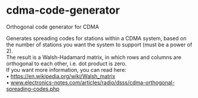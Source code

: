 # cdma-code-generator
Orthogonal code generator for CDMA

Generates spreading codes for stations within a CDMA system, based on the number of stations you want the system to support (must be a power of 2).  
The result is a Walsh-Hadamard matrix, in which rows and columns are orthogonal to each other,  i.e. dot product is zero.  
If you want more information, you can read here:  
• https://en.wikipedia.org/wiki/Walsh_matrix  
• www.electronics-notes.com/articles/radio/dsss/cdma-orthogonal-spreading-codes.php

